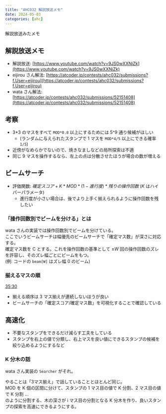 ```yaml
---
title: "AHC032 解説放送メモ"
date: 2024-05-03
categories: [ahc]
---
```


解説放送みたメモ

## 解説放送メモ

+ 解説放送: [https://www.youtube.com/watch?v=9JS0wXXNiZk](https://www.youtube.com/watch?v=9JS0wXXNiZk)
+ eijirou さん解法: [https://atcoder.jp/contests/ahc032/submissions?f.User=eijirou](https://atcoder.jp/contests/ahc032/submissions?f.User=eijirou)
+ wata さん解法: [https://atcoder.jp/contests/ahc032/submissions/52151408](https://atcoder.jp/contests/ahc032/submissions/52151408)

## 考察

+ 3*3 のマスをすべて `MOD*0.8` 以上にするためには 5^9 通り候補がほしい
    + (ランダムに与えられたスタンプで 1 マスを `MOD*4/5` 以上にできる確率 `1/5`)
+ 近傍がなめらかでないので、焼きなましなどの局所探索は不適
+ 同じ 9 マスを操作するなら、左上の点は分散させたほうが場合の数が増える 

## ビームサーチ

+ 評価関数: $確定スコア + K * MOD * (1 - 進行度) * 残りの操作回数$ ($K$ はハイパーパラメータ)
    + 進行度が小さい場合は、後でより上手く揃えられるように操作回数を残したい

### 「操作回数別でビームを分ける」とは

wata さんの実装では操作回数別でビームを分けている。  
ここでいうビームサーチは幅優先のビームサーチで「確定マス数」が深さに対応する。  
確定マス数を C とする。これを操作回数の基準として $\pm W$ 回の操作回数のズレを許容し、そのズレ幅ごとにビームをもつ。  
(例: コードの `beam[W]` はズレ幅 0 のビーム)

### 揃えるマスの順

[35:30](https://www.youtube.com/live/9JS0wXXNiZk?si=84Nipkh2IA8TtWgq&t=2128)

+ 揃える順序は 3 マス揃えが連続しないほうが良い
+ ビームサーチの「確定スコア/確定マス数」を可視化することで確認している

## 高速化

+ 不要なスタンプをできるだけ減らす工夫をしている
 + スタンプを右上の値で分類し、右上マスを良い値にできるスタンプの候補を絞り込めるようにするなど

### K 分木の話

wata さん実装の `Searcher` がそれ。

やることは「3マス揃え」で話していることとほとんど同じ。  
MOD を K 個の区間に分けて、スタンプの 1 マス目の値で K 分割、2 マス目の値で K 分割 …  
のように分割する、木の深さが i マス目の分割となる K 分木を作り、良いスタンプの探索を高速にできるようにする。
